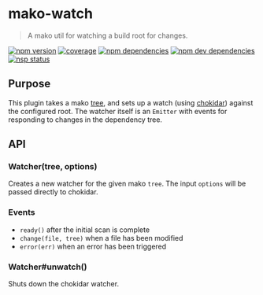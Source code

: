 # mako-watch

> A mako util for watching a build root for changes.

[![npm version][npm-badge]][npm]
[![coverage][coveralls-badge]][coveralls]
[![npm dependencies][david-badge]][david]
[![npm dev dependencies][david-dev-badge]][david-dev]
[![nsp status][nsp-badge]][nsp]


## Purpose

This plugin takes a mako [tree][mako-tree], and sets up a watch (using
[chokidar][chokidar]) against the configured root. The watcher itself is an
`Emitter` with events for responding to changes in the dependency tree.


## API

### Watcher(tree, options)

Creates a new watcher for the given mako `tree`. The input `options` will be
passed directly to chokidar.

### Events

 - `ready()` after the initial scan is complete
 - `change(file, tree)` when a file has been modified
 - `error(err)` when an error has been triggered

### Watcher#unwatch()

Shuts down the chokidar watcher.


[chokidar]: https://www.npmjs.com/package/chokidar
[coveralls-badge]: https://img.shields.io/coveralls/makojs/watch.svg
[coveralls]: https://coveralls.io/github/makojs/watch
[david-badge]: https://img.shields.io/david/makojs/watch.svg
[david-dev-badge]: https://img.shields.io/david/dev/makojs/watch.svg
[david-dev]: https://david-dm.org/makojs/watch#info=devDependencies
[david]: https://david-dm.org/makojs/watch
[mako-tree]: ../tree
[npm-badge]: https://img.shields.io/npm/v/mako-watch.svg
[npm]: https://www.npmjs.com/package/mako-watch
[nsp-badge]: https://nodesecurity.io/orgs/mako/projects/c1118b06-ff7c-4d35-a218-b69a883fe274/badge
[nsp]: https://nodesecurity.io/orgs/mako/projects/c1118b06-ff7c-4d35-a218-b69a883fe274
